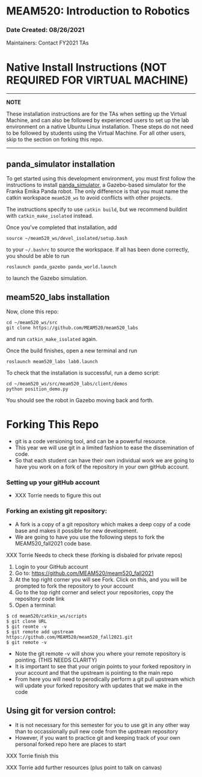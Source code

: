 # MEAM520: Introduction to Robotics
### Date Created: 08/26/2021

Maintainers: Contact FY2021 TAs

# Native Install Instructions (NOT REQUIRED FOR VIRTUAL MACHINE)
---
**NOTE**

These installation instructions are for the TAs when setting up the Virtual Machine, and can also be followed by experienced users to set up the lab environment on a native Ubuntu Linux installation. These steps do not need to be followed by students using the Virtual Machine. For all other users, skip to the section on forking this repo.

---

## panda_simulator installation

To get started using this development environment, you must first follow the instructions to install [panda_simulator](https://github.com/justagist/panda_simulator), a Gazebo-based simulator for the Franka Emika Panda robot. The only difference is that you must name the catkin workspace `meam520_ws` to avoid conflicts with other projects.

The instructions specify to use `catkin build`, but we recommend buildint with `catkin_make_isolated` instead.

Once you've completed that installation, add

```
source ~/meam520_ws/devel_isolated/setup.bash
```
to your `~/.bashrc` to source the workspace. If all has been done correctly, you should be able to run

```
roslaunch panda_gazebo panda_world.launch
```

to launch the Gazebo simulation.

## meam520_labs installation

Now, clone this repo:

```
cd ~/meam520_ws/src
git clone https://github.com/MEAM520/meam520_labs
```

and run `catkin_make_isolated` again.

Once the build finishes, open a new terminal and run

```
roslaunch meam520_labs lab0.launch
```

To check that the installation is successful, run a demo script:

```
cd ~/meam520_ws/src/meam520_labs/client/demos
python position_demo.py
```

You should see the robot in Gazebo moving back and forth.


# Forking This Repo

- git is a code versioning tool, and can be a powerful resource.
- This year we will use git in a limited fashion to ease the dissemination of code.
- So that each student can have their own individual work we are going to have you work on a fork of the repository in your own gitHub account.

### Setting up your gitHub account
- XXX Torrie needs to figure this out

### Forking an existing git repository:
- A fork is a copy of a git repository which makes a deep copy of a code base and makes it possible for new development.
- We are going to have you use the following steps to fork the MEAM520_fall2021 code base.

XXX Torrie Needs to check these (forking is disbaled for private repos)

1. Login to your GitHub account
2. Go to: https://github.com/MEAM520/meam520_fall2021
3. At the top right corner you will see Fork. Click on this, and you will be prompted to fork the repository to your account
4. Go to the top right corner and select your repositories, copy the repository code link
5. Open a terminal:

```
$ cd meam520/catkin_ws/scripts
$ git clone URL
$ git reomte -v
$ git remote add upstream https://github.com/MEAM520/meam520_fall2021.git
$ git remote -v

```

* Note the git remote -v will show you where your remote repository is pointing. (THIS NEEDS CLARITY)
* It is important to see that your origin points to your forked repository in your account and that the upstream is pointing to the main repo
* From here you will need to perodically perform a git pull upstream which will update your forked repository with updates that we make in the code

## Using git for version control:
- It is not necessary for this semester for you to use git in any other way than to occassionally pull new code from the upstream repository
- However, if you want to practice git and keeping track of your own personal forked repo here are places to start

XXX Torrie finish this

XXX Torrie add further resources (plus point to talk on canvas)
